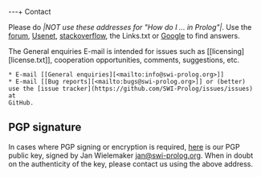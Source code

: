 ---+ Contact

Please do *|NOT use these addresses for "How do I ... in Prolog"|*. Use
the [forum](</forum>), [Usenet](<news:comp.lang.prolog>), 
[stackoverflow](http://stackoverflow.com/questions/tagged/swi-prolog), the
Links.txt or [Google](http://www.google.com) to find answers.

The General enquiries E-mail is intended for issues such as
[[licensing][license.txt]], cooperation opportunities, comments,
suggestions, etc.

    * E-mail [[General enquiries][<mailto:info@swi-prolog.org>]]
    * E-mail [[Bug reports][<mailto:bugs@swi-prolog.org>]] or (better)
    use the [issue tracker](https://github.com/SWI-Prolog/issues/issues) at
    GitHub.

## PGP signature

In cases where PGP signing or encryption is required,
[here](<swi-prolog-key.asc>) is our PGP public key, signed by Jan
Wielemaker <jan@swi-prolog.org>. When in doubt on the authenticity of
the key, please contact us using the above address.
